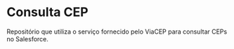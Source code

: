# Consulta CEP

Repositório que utiliza o serviço fornecido pelo ViaCEP para consultar CEPs no Salesforce.
